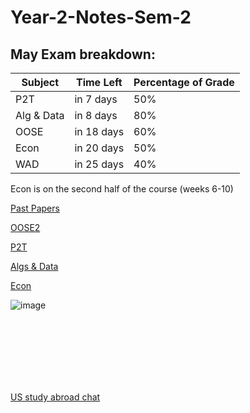 # Year-2-Notes-Sem-2

<!-- countdown start -->
<!-- countdown end -->
<!-- countdown end -->
<!-- countdown end -->
<!-- countdown end -->
<!-- countdown end -->
<!-- countdown end -->
<!-- countdown end -->
<!-- countdown end -->
<!-- countdown end -->
<!-- countdown end -->
<!-- countdown end -->
<!-- countdown end -->
<!-- countdown end -->
<!-- countdown end -->


## May Exam breakdown:
| Subject       | Time Left      | Percentage of Grade |
|---------------|----------------|----------|
| P2T           | in 7 days      | 50%      |
| Alg & Data    | in 8 days      | 80%      |
| OOSE          | in 18 days     | 60%      |
| Econ          | in 20 days     | 50%      |
| WAD           | in 25 days     | 40%      |


Econ is on the second half of the course (weeks 6-10)

[Past Papers](https://github.com/Khair9/Year-2-CompSci-Notes/blob/main/past%20papers.md)

[OOSE2](https://github.com/Khair9/Year-2-CompSci-Notes/blob/main/OOSE2/oose.md)

[P2T](https://github.com/Khair9/Year-2-CompSci-Notes/blob/main/P2T/P2T.md)

[Algs & Data](https://github.com/Khair9/Year-2-CompSci-Notes/blob/main/AlgsData/AlgsData.md)

[Econ](https://github.com/Khair9/Year-2-CompSci-Notes/blob/main/Econ/econ.md)






![image](https://github.com/user-attachments/assets/c754efe1-176a-44ac-9d45-e5d5a2e21e96)






<Br>
<Br>
<Br>
<Br>
<Br>
<Br>

[US study abroad chat](https://moodle.gla.ac.uk/mod/forum/view.php?id=5101435)
